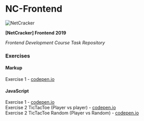 # NC-Frontend

![NetCracker](https://i.imgur.com/gJHFHeC.png 'NetCracker')

**[NetCracker] Frontend 2019**

_Frontend Development Course Task Repository_

### Exercises

#### Markup

Exercise 1 - [codepen.io](https://codepen.io/alexandrpogodin/pen/abbOPvz 'codepen.io')

#### JavaScript

Exercise 1 - [codepen.io](https://codepen.io/alexandrpogodin/pen/qBBbRLw 'codepen.io')  
Exercise 2 TicTacToe (Player vs player) - [codepen.io](https://codepen.io/alexandrpogodin/pen/PooGXBP 'codepen.io')  
Exercise 2 TicTacToe Random (Player vs Random) - [codepen.io](https://codepen.io/alexandrpogodin/pen/GRRNddV 'codepen.io')
